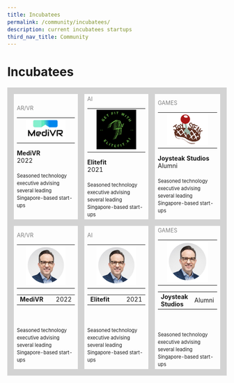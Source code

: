 ```yaml
---
title: Incubatees
permalink: /community/incubatees/
description: current incubatees startups
third_nav_title: Community
---
```

# Incubatees
<table>
    <!-- ROW 1 -->
	<tr>
		<td style="border: 15px solid lightgrey; width:33%;">		
            <span style="color:grey; font-size:0.9em">AR/VR</span>	
			<table>
				<tr>
					<td></td>
					<td><img src="/images/Community/Incubatees/medivr.png"></td>
					<td></td>
         </tr>
      </table>
			<b>MediVR</b>
			<br>2022
      <br><br><span style="font-size:0.8em; line-height:0.8em;">Seasoned technology executive advising several leading Singapore-based start-ups</span>
		</td>
        <td style="border: 15px solid lightgrey; width:33%;">		
            <span style="color:grey; font-size:0.9em">AI</span>	
			<table>
				<tr>
					<td></td>
					<td><img src="/images/Community/Incubatees/elitefit.png"></td>
					<td></td>
         </tr>
      </table>
					<b>Elitefit</b>
           <br>2021
           <br><br><span style="font-size:0.8em; line-height:0.8em;">Seasoned technology executive advising several leading Singapore-based start-ups</span>
		</td>
        <td style="border: 15px solid lightgrey; width:33%;">		
            <span style="color:grey; font-size:0.9em">GAMES</span>	
			<table>
				<tr>
					<td></td>
					<td><img src="images/Community/Incubatees/joysteak.png"></td>
					<td></td>
                </tr>
            </table>
            <b>Joysteak Studios</b>
					<br>Alumni
            <br><br><span style="font-size:0.8em; line-height:0.8em;">Seasoned technology executive advising several leading Singapore-based start-ups</span>
		</td>
	</tr>
    <!-- ROW 2 -->
    <tr>
		<td style="border: 15px solid lightgrey; width:33%;">		
            <span style="color:grey; font-size:0.9em">AR/VR</span>	
			<table>
				<tr>
					<td></td>
					<td><img src="/images/Community/Mentors/alan-hellawell.png"></td>
					<td></td>
                </tr>
            </table>
            <table>
                <tr>
                    <td><b>MediVR</b></td>
                    <td style="width: 1%;white-space: nowrap;">2022</td>
                </tr>
            </table>
            <br><br><span style="font-size:0.8em; line-height:0.8em;">Seasoned technology executive advising several leading Singapore-based start-ups</span>
		</td>
        <td style="border: 15px solid lightgrey; width:33%;">		
            <span style="color:grey; font-size:0.9em">AI</span>	
			<table>
				<tr>
					<td></td>
					<td><img src="/images/Community/Mentors/alan-hellawell.png"></td>
					<td></td>
                </tr>
            </table>
            <table>
                <tr>
                    <td><b>Elitefit</b></td>
                    <td style="width: 1%;white-space: nowrap;">2021</td>
                </tr>
            </table>
            <br><br><span style="font-size:0.8em; line-height:0.8em;">Seasoned technology executive advising several leading Singapore-based start-ups</span>
		</td>
        <td style="border: 15px solid lightgrey; width:33%;">		
            <span style="color:grey; font-size:0.9em">GAMES</span>	
			<table>
				<tr>
					<td></td>
					<td><img src="/images/Community/Mentors/alan-hellawell.png"></td>
					<td></td>
                </tr>
            </table>
            <table>
                <tr>
                    <td><b>Joysteak Studios</b></td>
                    <td style="width: 1%;white-space: nowrap;">Alumni</td>
                </tr>
            </table>
            <br><br><span style="font-size:0.8em; line-height:0.8em;">Seasoned technology executive advising several leading Singapore-based start-ups</span>
		</td>
	</tr>
</table>